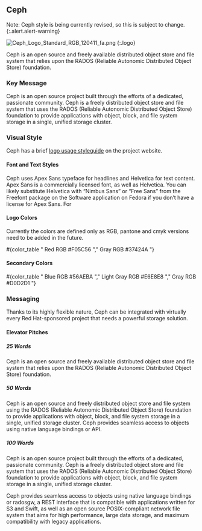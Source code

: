 ## Ceph

Note: Ceph style is being currently revised, so this is subject to change.
{:.alert.alert-warning}

![Ceph_Logo_Standard_RGB_120411_fa.png](/images/branding/logo-ceph.png)
{:.logo}

Ceph is an open source and freely available distributed object store and file system that relies upon the RADOS (Reliable Autonomic Distributed Object Store) foundation.

### Key Message

Ceph is an open source project built through the efforts of a dedicated, passionate community. Ceph is a freely distributed object store and file system that uses the RADOS (Reliable Autonomic Distributed Object Store) foundation to provide applications with object, block, and file system storage in a single, unified storage cluster.

### Visual Style

Ceph has a brief [logo usage styleguide](http://ceph.com/logos/) on the project website.

#### Font and Text Styles

Ceph uses Apex Sans typeface for headlines and Helvetica for text content. Apex Sans is a commercially licensed font, as well as Helvetica. You can likely substitute Helvetica with “Nimbus Sans” or “Free Sans” from the Freefont package on the Software application on Fedora if you don’t have a license for Apex Sans. For

#### Logo Colors

Currently the colors are defined only as RGB, pantone and cmyk versions need to be added in the future.

#{color_table "
  Red
  RGB #F05C56
","
  Gray
  RGB #37424A
"}

#### Secondary Colors

#{color_table "
  Blue
  RGB #56AEBA
","
  Light Gray
  RGB #E6E8E8
","
  Gray
  RGB #D0D2D1
"}

### Messaging

Thanks to its highly flexible nature, Ceph can be integrated with virtually every Red Hat-sponsored project that needs a powerful storage solution.

#### Elevator Pitches

##### 25 Words

Ceph is an open source and freely available distributed object store and file system that relies upon the RADOS (Reliable Autonomic Distributed Object Store) foundation.

##### 50 Words

Ceph is an open source and freely distributed object store and file system using the RADOS (Reliable Autonomic Distributed Object Store) foundation to provide applications with object, block, and file system storage in a single, unified storage cluster. Ceph provides seamless access to objects using native language bindings or API.

##### 100 Words

Ceph is an open source project built through the efforts of a dedicated, passionate community. Ceph is a freely distributed object store and file system that uses the RADOS (Reliable Autonomic Distributed Object Store) foundation to provide applications with object, block, and file system storage in a single, unified storage cluster.

Ceph provides seamless access to objects using native language bindings or radosgw, a REST interface that is compatible with applications written for S3 and Swift, as well as an open source POSIX-compliant network file system that aims for high performance, large data storage, and maximum compatibility with legacy applications.
